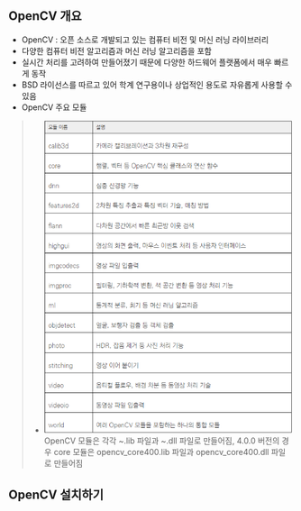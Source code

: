 ## OpenCV 개요
* OpenCV : 오픈 소스로 개발되고 있는 컴퓨터 비전 및 머신 러닝 라이브러리
* 다양한 컴퓨터 비전 알고리즘과 머신 러닝 알고리즘을 포함
* 실시간 처리를 고려하여 만들어졌기 때문에 다양한 하드웨어 플랫폼에서 매우 빠르게 동작 
* BSD 라이선스를 따르고 있어 학계 연구용이나 상업적인 용도로 자유롭게 사용할 수 있음
* OpenCV 주요 모듈 
> * <img src="./img/OCV001.PNG" /> <br/> OpenCV 모듈은 각각 ~.lib 파일과 ~.dll 파일로 만들어짐, 4.0.0 버전의 경우 core 모듈은 opencv_core400.lib 파일과 opencv_core400.dll 파일로 만들어짐

## OpenCV 설치하기 
